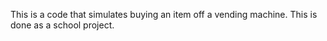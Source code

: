 This is a code that simulates buying an item off a vending machine. This is done as a school project.
